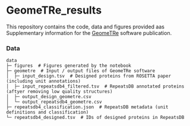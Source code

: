 # GeomeTRe_results
This repository contains the code, data and figures provided aas Supplementary information 
for the [GeomeTRe](https://github.com/BioComputingUP/GeomeTRe) software publication.

### Data
```
data    
├─ figures  # Figures generated by the notebook
├─ geometre  # Input / output files of GeomeTRe software
│  ├─ input_design.tsv  # Designed proteins from ROSETTA paper (including unit annotations)
│  ├─ input_repeatsdb4_filtered.tsv  # RepeatsDB annotated proteins (aftyer removing low quality structures)
│  ├─ output_design_geometre.csv
│  └─ output_repeatsdb4_geometre.csv
├─ repeatsdb4_classification.json  # RepeatsDB metadata (unit definitions and classification)
└─ repeatsdb4_designed.tsv  # IDs of designed proteins in RepeatsDB
```

